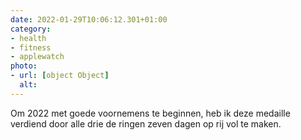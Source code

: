 ```yaml
---
date: 2022-01-29T10:06:12.301+01:00
category:
- health
- fitness
- applewatch
photo:
- url: [object Object]
  alt: 
---
```

Om 2022 met goede voornemens te beginnen, heb ik deze medaille verdiend door alle drie de ringen zeven dagen op rij vol te maken.
